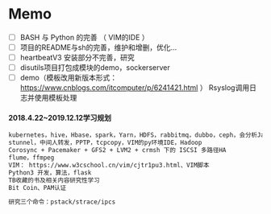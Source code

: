 
# Memo

- [ ] BASH 与 Python 的完善 （ VIM的IDE ）
- [ ] 项目的README与sh的完善，维护和增删，优化...
- [ ] heartbeatV3 安装部分不完善，研究
- [ ] disutils项目打包成模块的demo，sockerserver
- [ ] demo（模板改用新版本形式：https://www.cnblogs.com/itcomputer/p/6241421.html ） Rsyslog调用日志并使用模板处理

#### 2018.4.22~2019.12.12学习规划
```txt
kubernetes，hive，Hbase，spark，Yarn，HDFS，rabbitmq，dubbo，ceph，会分析Java程序的僵死，死锁等问题
stunnel，中间人转发，PPTP，tcpcopy，VIM的py环境IDE，Hadoop
Corosync + Pacemaker + GFS2 + LVM2 + crmsh 下的 ISCSI 多路径HA
flume，ffmpeg
VIM： https://www.w3cschool.cn/vim/cjtr1pu3.html、VIM脚本
Python3 开发，算法，flask
TB收藏的书及相关内容研究性学习
Bit Coin、PAM认证

研究三个命令：pstack/strace/ipcs
```
